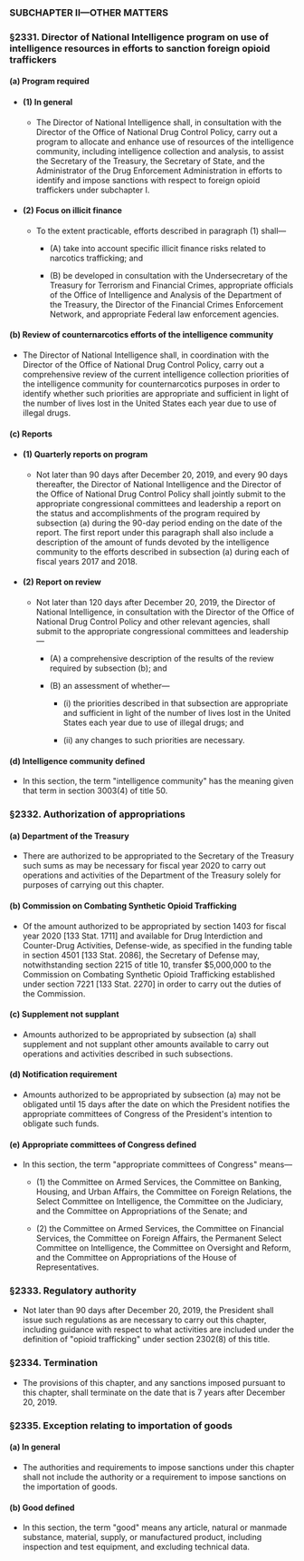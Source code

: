 ### SUBCHAPTER II—OTHER MATTERS

### §2331. Director of National Intelligence program on use of intelligence resources in efforts to sanction foreign opioid traffickers
#### (a) Program required
* #### (1) In general
  * The Director of National Intelligence shall, in consultation with the Director of the Office of National Drug Control Policy, carry out a program to allocate and enhance use of resources of the intelligence community, including intelligence collection and analysis, to assist the Secretary of the Treasury, the Secretary of State, and the Administrator of the Drug Enforcement Administration in efforts to identify and impose sanctions with respect to foreign opioid traffickers under subchapter I.

* #### (2) Focus on illicit finance
  * To the extent practicable, efforts described in paragraph (1) shall—

    * (A) take into account specific illicit finance risks related to narcotics trafficking; and

    * (B) be developed in consultation with the Undersecretary of the Treasury for Terrorism and Financial Crimes, appropriate officials of the Office of Intelligence and Analysis of the Department of the Treasury, the Director of the Financial Crimes Enforcement Network, and appropriate Federal law enforcement agencies.

#### (b) Review of counternarcotics efforts of the intelligence community
* The Director of National Intelligence shall, in coordination with the Director of the Office of National Drug Control Policy, carry out a comprehensive review of the current intelligence collection priorities of the intelligence community for counternarcotics purposes in order to identify whether such priorities are appropriate and sufficient in light of the number of lives lost in the United States each year due to use of illegal drugs.

#### (c) Reports
* #### (1) Quarterly reports on program
  * Not later than 90 days after December 20, 2019, and every 90 days thereafter, the Director of National Intelligence and the Director of the Office of National Drug Control Policy shall jointly submit to the appropriate congressional committees and leadership a report on the status and accomplishments of the program required by subsection (a) during the 90-day period ending on the date of the report. The first report under this paragraph shall also include a description of the amount of funds devoted by the intelligence community to the efforts described in subsection (a) during each of fiscal years 2017 and 2018.

* #### (2) Report on review
  * Not later than 120 days after December 20, 2019, the Director of National Intelligence, in consultation with the Director of the Office of National Drug Control Policy and other relevant agencies, shall submit to the appropriate congressional committees and leadership—

    * (A) a comprehensive description of the results of the review required by subsection (b); and

    * (B) an assessment of whether—

      * (i) the priorities described in that subsection are appropriate and sufficient in light of the number of lives lost in the United States each year due to use of illegal drugs; and

      * (ii) any changes to such priorities are necessary.

#### (d) Intelligence community defined
* In this section, the term "intelligence community" has the meaning given that term in section 3003(4) of title 50.

### §2332. Authorization of appropriations
#### (a) Department of the Treasury
* There are authorized to be appropriated to the Secretary of the Treasury such sums as may be necessary for fiscal year 2020 to carry out operations and activities of the Department of the Treasury solely for purposes of carrying out this chapter.

#### (b) Commission on Combating Synthetic Opioid Trafficking
* Of the amount authorized to be appropriated by section 1403 for fiscal year 2020 [133 Stat. 1711] and available for Drug Interdiction and Counter-Drug Activities, Defense-wide, as specified in the funding table in section 4501 [133 Stat. 2086], the Secretary of Defense may, notwithstanding section 2215 of title 10, transfer $5,000,000 to the Commission on Combating Synthetic Opioid Trafficking established under section 7221 [133 Stat. 2270] in order to carry out the duties of the Commission.

#### (c) Supplement not supplant
* Amounts authorized to be appropriated by subsection (a) shall supplement and not supplant other amounts available to carry out operations and activities described in such subsections.

#### (d) Notification requirement
* Amounts authorized to be appropriated by subsection (a) may not be obligated until 15 days after the date on which the President notifies the appropriate committees of Congress of the President's intention to obligate such funds.

#### (e) Appropriate committees of Congress defined
* In this section, the term "appropriate committees of Congress" means—

  * (1) the Committee on Armed Services, the Committee on Banking, Housing, and Urban Affairs, the Committee on Foreign Relations, the Select Committee on Intelligence, the Committee on the Judiciary, and the Committee on Appropriations of the Senate; and

  * (2) the Committee on Armed Services, the Committee on Financial Services, the Committee on Foreign Affairs, the Permanent Select Committee on Intelligence, the Committee on Oversight and Reform, and the Committee on Appropriations of the House of Representatives.

### §2333. Regulatory authority
* Not later than 90 days after December 20, 2019, the President shall issue such regulations as are necessary to carry out this chapter, including guidance with respect to what activities are included under the definition of "opioid trafficking" under section 2302(8) of this title.

### §2334. Termination
* The provisions of this chapter, and any sanctions imposed pursuant to this chapter, shall terminate on the date that is 7 years after December 20, 2019.

### §2335. Exception relating to importation of goods
#### (a) In general
* The authorities and requirements to impose sanctions under this chapter shall not include the authority or a requirement to impose sanctions on the importation of goods.

#### (b) Good defined
* In this section, the term "good" means any article, natural or manmade substance, material, supply, or manufactured product, including inspection and test equipment, and excluding technical data.